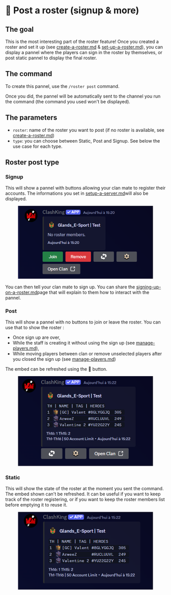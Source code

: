 # 📝 Post a roster (signup & more)

## The goal

This is the most interesting part of the roster feature! Once you created a roster and set it up (see [create-a-roster.md](create-a-roster.md "mention") & [set-up-a-roster.md](set-up-a-roster.md "mention")), you can display a pannel where the players can sign in the roster by themselves, or post static pannel to display the final roster.

## The command

To create this pannel, use the `/roster post` command.&#x20;

Once you did, the pannel will be automatically sent to the channel you run the command (the command you used won't be displayed).

## The parameters

* `roster`: name of the roster you want to post (if no roster is available, see [create-a-roster.md](create-a-roster.md "mention"))
* `type`: you can choose between Static, Post and Signup. See below the use case for each type.

## Roster post type

### Signup

This will show a pannel with buttons allowing your clan mate to register their accounts. The informations you set in [setup-a-server.md](../../server-setups/setup-a-server.md "mention")will also be displayed.

<figure><img src="../../.gitbook/assets/image (34).png" alt=""><figcaption></figcaption></figure>

You can then tell your clan mate to sign up. You can share the [signing-up-on-a-roster.md](signing-up-on-a-roster.md "mention")page that will explain to them how to interact with the pannel.

### Post

This will show a pannel with no buttons to join or leave the roster. You can use that to show the roster :&#x20;

* Once sign up are over,&#x20;
* While the staff is creating it without using the sign up (see [manage-players.md](manage-players.md "mention")),
* While moving players between clan or remove unselected players after you closed the sign up (see [manage-players.md](manage-players.md "mention"))&#x20;

The embed can be refreshed using the 🔄 button.

<figure><img src="../../.gitbook/assets/image (35).png" alt=""><figcaption></figcaption></figure>

### Static

This will show the state of the roster at the moment you sent the command. The embed shown can't be refreshed. It can be useful if you want to keep track of the roster registering, or if you want to keep the roster members list before emptying it to reuse it.

<figure><img src="../../.gitbook/assets/image (36).png" alt=""><figcaption></figcaption></figure>

